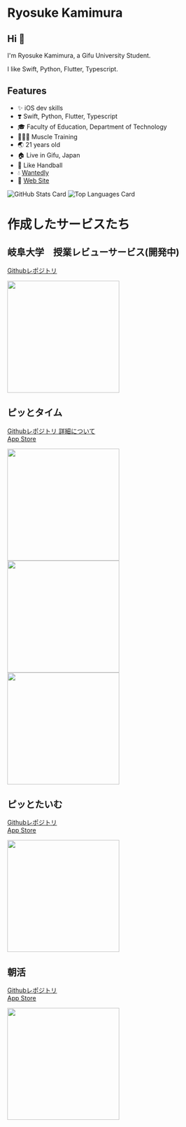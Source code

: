 # Ryosuke Kamimura

## Hi 👋

I'm Ryosuke Kamimura, a Gifu University Student. 

I like Swift, Python, Flutter, Typescript.

## Features

- ✨ iOS dev skills
- ❣️ Swift, Python, Flutter, Typescript
- 🎓 Faculty of Education, Department of Technology
- 🏋🏻‍♂️  Muscle Training
- 🌏 21 years old
- 🏠 Live in Gifu, Japan
- 🤾 Like Handball
- 💧 [Wantedly](https://www.wantedly.com/id/ryousuke_kamimura)
- 👤 [Web Site](https://ryosuke-kamimura.netlify.app)

![GitHub Stats Card](https://github-readme-stats.vercel.app/api?username=Ryosukekamimura&count_private=true&show_icons=true)
![Top Languages Card](https://github-readme-stats.vercel.app/api/top-langs/?username=Ryosukekamimura&layout=compact&langs_count=8&hide=html)


# 作成したサービスたち

## 岐阜大学　授業レビューサービス(開発中)
[Githubレポジトリ](https://github.com/Ryosukekamimura/GifuZenkyoApp)

<p text-align="center">
 <img src="https://user-images.githubusercontent.com/52638834/107937578-7a8a6f80-6fc7-11eb-8ffe-9ebbf766e90e.png" width="256"/>
</p>


## ピッとタイム

[Githubレポジトリ 詳細について](https://github.com/Ryosukekamimura/pit_time)
</br>
[App Store](https://apps.apple.com/jp/app/%E3%83%94%E3%83%83%E3%81%A8%E3%82%BF%E3%82%A4%E3%83%A0/id1543102679)
<p text-align="center">
  <img src="https://user-images.githubusercontent.com/52638834/101588979-e6ca7f00-3a2a-11eb-8a1e-d2088fcf7b30.jpg" width="256"/>
  <img src="https://user-images.githubusercontent.com/52638834/101588991-ec27c980-3a2a-11eb-8282-dcbfcd3f9a14.jpg" width="256"/>
  <img src="https://user-images.githubusercontent.com/52638834/101588994-edf18d00-3a2a-11eb-9e05-a13dbab04a81.jpg" width="256"/>
</p>

## ピッとたいむ
[Githubレポジトリ](https://github.com/Ryosukekamimura/CoreNFC_App)
</br>
[App Store](https://apps.apple.com/us/app/%E3%83%94%E3%83%83%E3%81%A8%E3%81%9F%E3%81%84%E3%82%80/id1535130388)
<p text-align="center">
  <img src="https://user-images.githubusercontent.com/52638834/101754949-a85ebe00-3b17-11eb-9ed7-ffdc26d238e1.jpeg" width="256"/>
</p>


## 朝活
[Githubレポジトリ](https://github.com/Ryosukekamimura/TimeApp)
</br>
[App Store](https://apps.apple.com/us/app/%E6%9C%9D%E6%B4%BB/id1523753414)
<p text-align="center">
  <img src="https://user-images.githubusercontent.com/52638834/101755812-acd7a680-3b18-11eb-92ec-e3590bc2bd63.jpeg" width="256"/>
</p>




